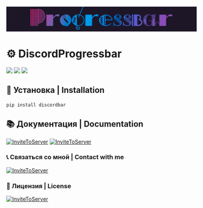 [![Header](https://github.com/Animatea/DiscordProgressbar/blob/main/assets/progressbar.gif)]()

# ⚙️ **DiscordProgressbar**
![](https://img.shields.io/badge/version-0.0.3-red)
![](https://img.shields.io/badge/python->=_3.7-blue)
![](https://img.shields.io/badge/discord.py->=_1.5-blue)

## 📂 Установка | Installation
```
pip install discordbar
```

## 📚 Документация | Documentation
[![InviteToServer](https://img.shields.io/badge/-RU_Документация-2f3136?style=for-the-badge)](https://github.com/Animatea/DiscordProgressbar/blob/main/README_Ru.md)
[![InviteToServer](https://img.shields.io/badge/-EN_Documentation-2f3136?style=for-the-badge)](https://github.com/Animatea/DiscordProgressbar/blob/main/README_En.md)

### 📞 Связаться со мной | Сontact with me
[![InviteToServer](https://img.shields.io/badge/-my_discord-2f3136?style=for-the-badge&logo=Discord)](https://discord.com/users/337954786190295050)

### 📜 Лицензия | License
[![InviteToServer](https://img.shields.io/badge/-LICENSE-2f3136?style=for-the-badge&logo=GNU)](https://github.com/Animatea/DiscordProgressbar/blob/main/LICENSE)
